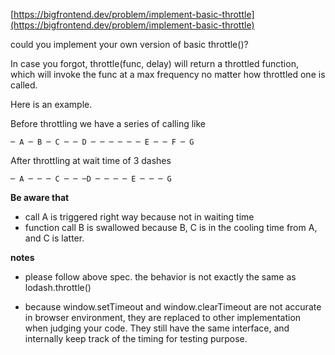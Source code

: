 [https://bigfrontend.dev/problem/implement-basic-throttle](https://bigfrontend.dev/problem/implement-basic-throttle)

could you implement your own version of basic throttle()?

In case you forgot, throttle(func, delay) will return a throttled function, which will invoke the func at a max frequency no matter how throttled one is called.

Here is an example.

Before throttling we have a series of calling like

```
─ A ─ B ─ C ─ ─ D ─ ─ ─ ─ ─ ─ E ─ ─ F ─ G
```

After throttling at wait time of 3 dashes

```
─ A ─ ─ ─ C ─ ─ ─D ─ ─ ─ ─ E ─ ─ ─ G 
```

**Be aware that**

+ call A is triggered right way because not in waiting time
+ function call B is swallowed because B, C is in the cooling time from A, and C is latter.

**notes**

+ please follow above spec. the behavior is not exactly the same as lodash.throttle()

+ because window.setTimeout and window.clearTimeout are not accurate in browser environment, they are replaced to other implementation when judging your code. They still have the same interface, and internally keep track of the timing for testing purpose.
